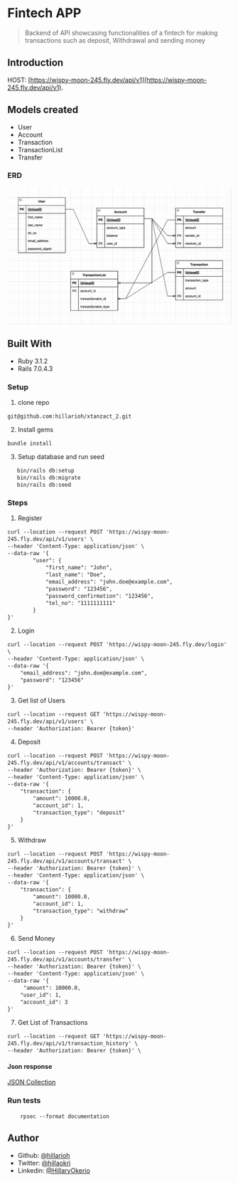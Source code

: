 # Fintech APP

> Backend of API showcasing functionalities of a fintech for making transactions such as deposit, Withdrawal and sending money

## Introduction

HOST: [https://wispy-moon-245.fly.dev/api/v1](https://wispy-moon-245.fly.dev/api/v1).

## Models created

- User
- Account
- Transaction
- TransactionList
- Transfer

### ERD

![ERD](./public/erd.png)

## Built With

- Ruby 3.1.2
- Rails 7.0.4.3

### Setup

1. clone repo

```
git@github.com:hillarioh/xtanzact_2.git
```

2. Install gems

```
bundle install
```

3. Setup database and run seed

```
   bin/rails db:setup
   bin/rails db:migrate
   bin/rails db:seed
```

### Steps

1. Register

```
curl --location --request POST 'https://wispy-moon-245.fly.dev/api/v1/users' \
--header 'Content-Type: application/json' \
--data-raw '{
        "user": {
            "first_name": "John",
            "last_name": "Doe",
            "email_address": "john.doe@example.com",
            "password": "123456",
            "password_confirmation": "123456",
            "tel_no": "1111111111"
        }
}'

```

2. Login

```
curl --location --request POST 'https://wispy-moon-245.fly.dev/login' \
--header 'Content-Type: application/json' \
--data-raw '{
    "email_address": "john.doe@example.com",
    "password": "123456"
}'
```

3. Get list of Users

```
curl --location --request GET 'https://wispy-moon-245.fly.dev/api/v1/users' \
--header 'Authorization: Bearer {token}'
```

4. Deposit

```
curl --location --request POST 'https://wispy-moon-245.fly.dev/api/v1/accounts/transact' \
--header 'Authorization: Bearer {token}' \
--header 'Content-Type: application/json' \
--data-raw '{
    "transaction": {
        "amount": 10000.0,
        "account_id": 1,
        "transaction_type": "deposit"
    }
}'
```

5. Withdraw

```
curl --location --request POST 'https://wispy-moon-245.fly.dev/api/v1/accounts/transact' \
--header 'Authorization: Bearer {token}' \
--header 'Content-Type: application/json' \
--data-raw '{
    "transaction": {
        "amount": 10000.0,
        "account_id": 1,
        "transaction_type": "withdraw"
    }
}'
```

6. Send Money

```
curl --location --request POST 'https://wispy-moon-245.fly.dev/api/v1/accounts/transfer' \
--header 'Authorization: Bearer {token}' \
--header 'Content-Type: application/json' \
--data-raw '{
     "amount": 10000.0,
    "user_id": 1,
    "account_id": 3
}'
```

7. Get List of Transactions

```
curl --location --request GET 'https://wispy-moon-245.fly.dev/api/v1/transaction_history' \
--header 'Authorization: Bearer {token}' \
```

#### Json response

[JSON Collection](./public/tranzact_postman_collection.json)

### Run tests

```
    rpsec --format documentation
```

## Author

- Github: [@hillarioh](https://github.com/hillarioh)
- Twitter: [@hillaokri](https://twitter.com/hillaokri)
- Linkedin: [@HillaryOkerio](https://www.linkedin.com/in/hillaryokerio/)
